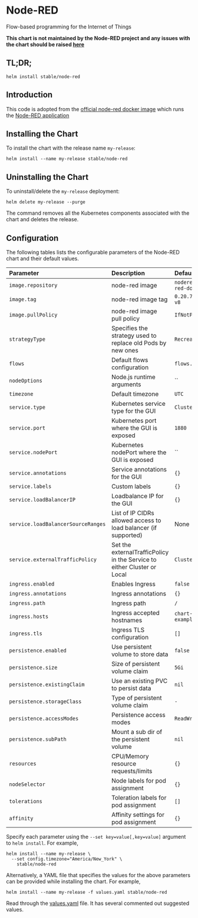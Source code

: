# Node-RED

Flow-based programming for the Internet of Things

**This chart is not maintained by the Node-RED project and any issues with the chart should be raised [here](https://github.com/helm/charts/issues/new)**

## TL;DR;

```console
helm install stable/node-red
```

## Introduction

This code is adopted from the [official node-red docker image](https://hub.docker.com/r/nodered/node-red-docker/) which runs the [Node-RED application](https://nodered.org/)


## Installing the Chart

To install the chart with the release name `my-release`:

```console
helm install --name my-release stable/node-red
```
## Uninstalling the Chart

To uninstall/delete the `my-release` deployment:

```console
helm delete my-release --purge
```

The command removes all the Kubernetes components associated with the chart and deletes the release.

## Configuration

The following tables lists the configurable parameters of the Node-RED chart and their default values.

| Parameter                          | Description                                                             | Default                   |
|:---------------------------------- |:----------------------------------------------------------------------- |:------------------------- |
| `image.repository`                 | node-red image                                                          | `nodered/node-red-docker` |
| `image.tag`                        | node-red image tag                                                      | `0.20.7-slim-v8`          |
| `image.pullPolicy`                 | node-red image pull policy                                              | `IfNotPresent`            |
| `strategyType`                     | Specifies the strategy used to replace old Pods by new ones             | `Recreate`                |
| `flows`                            | Default flows configuration                                             | `flows.json`              |
| `nodeOptions`                      | Node.js runtime arguments                                               | ``                        |
| `timezone`                         | Default timezone                                                        | `UTC`                     |
| `service.type`                     | Kubernetes service type for the GUI                                     | `ClusterIP`               |
| `service.port`                     | Kubernetes port where the GUI is exposed                                | `1880`                    |
| `service.nodePort`                 | Kubernetes nodePort where the GUI is exposed                            | ``                        |
| `service.annotations`              | Service annotations for the GUI                                         | `{}`                      |
| `service.labels`                   | Custom labels                                                           | `{}`                      |
| `service.loadBalancerIP`           | Loadbalance IP for the GUI                                              | `{}`                      |
| `service.loadBalancerSourceRanges` | List of IP CIDRs allowed access to load balancer (if supported)         | None                      |
| `service.externalTrafficPolicy`    | Set the externalTrafficPolicy in the Service to either Cluster or Local | `Cluster`                 |
| `ingress.enabled`                  | Enables Ingress                                                         | `false`                   |
| `ingress.annotations`              | Ingress annotations                                                     | `{}`                      |
| `ingress.path`                     | Ingress path                                                            | `/`                       |
| `ingress.hosts`                    | Ingress accepted hostnames                                              | `chart-example.local`     |
| `ingress.tls`                      | Ingress TLS configuration                                               | `[]`                      |
| `persistence.enabled`              | Use persistent volume to store data                                     | `false`                   |
| `persistence.size`                 | Size of persistent volume claim                                         | `5Gi`                     |
| `persistence.existingClaim`        | Use an existing PVC to persist data                                     | `nil`                     |
| `persistence.storageClass`         | Type of persistent volume claim                                         | `-`                       |
| `persistence.accessModes`          | Persistence access modes                                                | `ReadWriteOnce`           |
| `persistence.subPath`              | Mount a sub dir of the persistent volume                                | `nil`                     |
| `resources`                        | CPU/Memory resource requests/limits                                     | `{}`                      |
| `nodeSelector`                     | Node labels for pod assignment                                          | `{}`                      |
| `tolerations`                      | Toleration labels for pod assignment                                    | `[]`                      |
| `affinity`                         | Affinity settings for pod assignment                                    | `{}`                      |

Specify each parameter using the `--set key=value[,key=value]` argument to `helm install`. For example,

```console
helm install --name my-release \
  --set config.timezone="America/New_York" \
    stable/node-red
```

Alternatively, a YAML file that specifies the values for the above parameters can be provided while installing the chart. For example,

```console
helm install --name my-release -f values.yaml stable/node-red
```

Read through the [values.yaml](values.yaml) file. It has several commented out suggested values.
